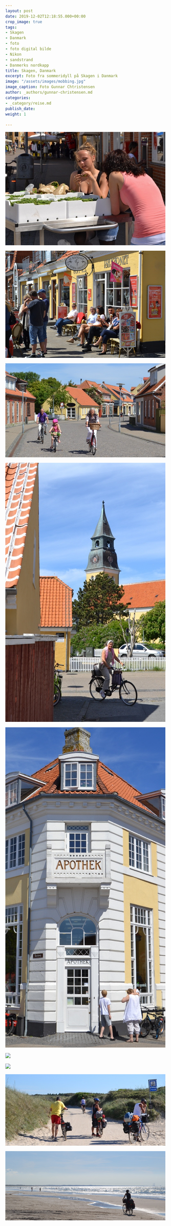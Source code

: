 ```yaml
---
layout: post
date: 2019-12-02T12:18:55.000+00:00
crop_image: true
tags:
- Skagen
- Danmark
- foto
- foto digital bilde
- Nikon
- sandstrand
- Danmerks nordkapp
title: Skagen, Danmark
excerpt: Foto fra sommeridyll på Skagen i Danmark
image: "/assets/images/mobbing.jpg"
image_caption: Foto Gunnar Chtristensen
author: _authors/gunnar-christensen.md
categories:
- _category/reise.md
publish_date: 
weight: 1

---
```

![](/assets/images/skagen.jpg)

![](/assets/images/skagen3.jpg)

![](/assets/images/skagen4.jpg)

![](/assets/images/skagen2.jpg)

![](/assets/images/skagen1.jpg)

![](/assets/images/skagen7.jpg)

![](/assets/images/skagen8.jpg)

![](/assets/images/nokondk2.jpg)

![](/assets/images/nikondk1.jpg)